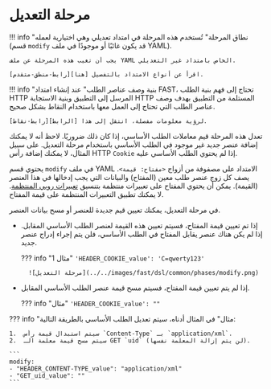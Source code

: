 [رابط-نقاط]:          points/intro.md
[رابط-ريجيكس-روبي]:     http://ruby-doc.org/core-2.6.1/doc/regexp_rdoc.html
[رابط-منطق-متقدم]:       logic.md

[صورة-تعديل]:           ../../images/fast/dsl/common/phases/modify.png

# مرحلة التعديل

!!! info "نطاق المرحلة"
    تُستخدم هذه المرحلة في امتداد تعديلي وهي اختيارية لعمله (قسم `modify` قد يكون غائبًا أو موجودًا في ملف YAML).

    يجب أن تغيب هذه المرحلة عن ملف YAML الخاص بامتداد غير التعديلي.
    
    اقرأ عن أنواع الامتداد بالتفصيل [هنا][رابط-منطق-متقدم].

!!! info "بنية وصف عناصر الطلب"
    عند إنشاء امتداد FAST، تحتاج إلى فهم بنية الطلب HTTP المرسل إلى التطبيق وبنية الاستجابة HTTP المستلمة من التطبيق بهدف وصف عناصر الطلب التي تحتاج إلى العمل معها باستخدام النقاط بشكل صحيح. 

    لرؤية معلومات مفصلة، انتقل إلى هذا [الرابط][رابط-نقاط].
 
تعدل هذه المرحلة قيم معاملات الطلب الأساسي، إذا كان ذلك ضروريًا. لاحظ أنه لا يمكنك إضافة عنصر جديد غير موجود في الطلب الأساسي باستخدام مرحلة التعديل. على سبيل المثال، لا يمكنك إضافة رأس HTTP `Cookie` إذا لم يحتوي الطلب الأساسي عليه.

يحتوي قسم `modify` في ملف YAML الامتداد على مصفوفة من أزواج `<مفتاح: قيمة>`. يصف كل زوج عنصر طلب معين (المفتاح) والبيانات التي يجب إدخالها في هذا العنصر (القيمة). يمكن أن يحتوي المفتاح على تعبيرات منتظمة بتنسيق [تعبيرات روبي المنتظمة][رابط-ريجيكس-روبي]. لا يمكنك تطبيق التعبيرات المنتظمة على قيمة المفتاح.

في مرحلة التعديل، يمكنك تعيين قيم جديدة للعنصر أو مسح بيانات العنصر.

* إذا تم تعيين قيمة المفتاح، فسيتم تعيين هذه القيمة لعنصر الطلب الأساسي المقابل. إذا لم يكن هناك عنصر يقابل المفتاح في الطلب الأساسي، فلن يتم إجراء إدراج عنصر جديد.
    
    ??? info "مثال 1"
        `'HEADER_COOKIE_value': 'C=qwerty123'`

        ![مرحلة التعديل](../../images/fast/dsl/common/phases/modify.png)

* إذا لم يتم تعيين قيمة المفتاح، فسيتم مسح قيمة عنصر الطلب الأساسي المقابل.
    
    ??? info "مثال"
        `'HEADER_COOKIE_value': ""`

??? info "مثال"
    في المثال أدناه، سيتم تعديل الطلب الأساسي بالطريقة التالية:

    1.  سيتم استبدال قيمة رأس `Content-Type` بـ `application/xml`.
    2.  سيتم مسح قيمة معلمة الـ GET `uid` (لن يتم إزالة المعلمة نفسها).

    ```
    modify:
    - "HEADER_CONTENT-TYPE_value": "application/xml"
    - "GET_uid_value": ""
    ```